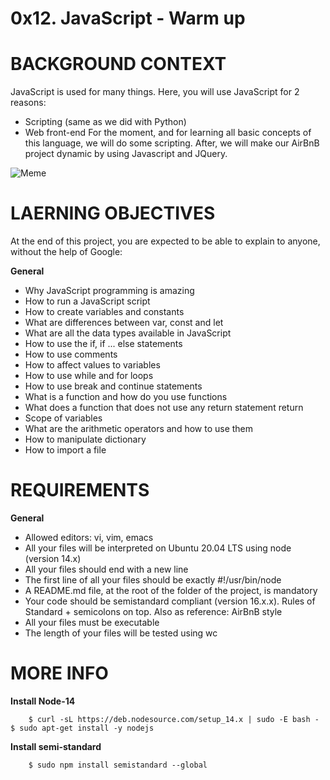 # 0x12. JavaScript - Warm up

# BACKGROUND CONTEXT
JavaScript is used for many things. Here, you will use JavaScript for 2 reasons:
- Scripting (same as we did with Python)
- Web front-end
For the moment, and for learning all basic concepts of this language, we will do some scripting. After, we will make our AirBnB project dynamic by using Javascript and JQuery.

![Meme](https://s3.amazonaws.com/intranet-projects-files/holbertonschool-higher-level_programming+/303/Javascript-535.png.jpeg)


# LAERNING OBJECTIVES
At the end of this project, you are expected to be able to explain to anyone, without the help of Google:

**General**
- Why JavaScript programming is amazing
- How to run a JavaScript script
- How to create variables and constants
- What are differences between var, const and let
- What are all the data types available in JavaScript
- How to use the if, if ... else statements
- How to use comments
- How to affect values to variables
- How to use while and for loops
- How to use break and continue statements
- What is a function and how do you use functions
- What does a function that does not use any return statement return
- Scope of variables
- What are the arithmetic operators and how to use them
- How to manipulate dictionary
- How to import a file


# REQUIREMENTS
**General**
- Allowed editors: vi, vim, emacs
- All your files will be interpreted on Ubuntu 20.04 LTS using node (version 14.x)
- All your files should end with a new line
- The first line of all your files should be exactly #!/usr/bin/node
- A README.md file, at the root of the folder of the project, is mandatory
- Your code should be semistandard compliant (version 16.x.x). Rules of Standard + semicolons on top. Also as reference: AirBnB style
- All your files must be executable
- The length of your files will be tested using wc


# MORE INFO
**Install Node-14**

		$ curl -sL https://deb.nodesource.com/setup_14.x | sudo -E bash -		$ sudo apt-get install -y nodejs


**Install semi-standard**

		$ sudo npm install semistandard --global

